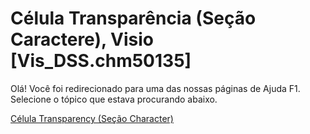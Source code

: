 
# Célula Transparência (Seção Caractere), Visio [Vis_DSS.chm50135]

Olá! Você foi redirecionado para uma das nossas páginas de Ajuda F1. Selecione o tópico que estava procurando abaixo.

[Célula Transparency (Seção Character)](http://msdn.microsoft.com/library/ab835a1a-9e90-126e-279f-463882c48e93%28Office.15%29.aspx)
